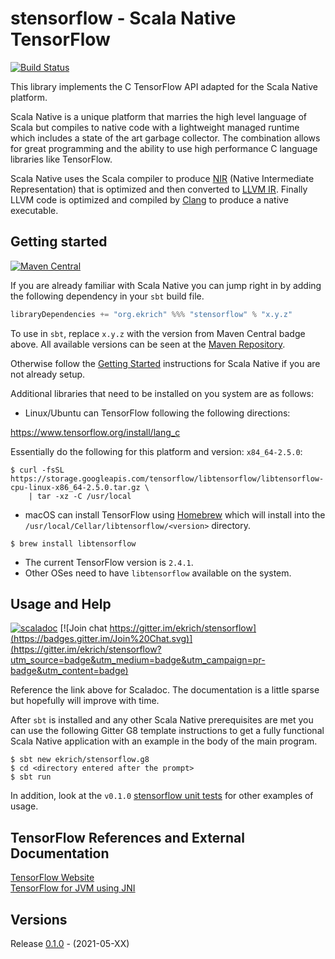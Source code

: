 # stensorflow - Scala Native TensorFlow
[![Build Status](https://travis-ci.org/ekrich/sblas.svg?branch=master)](https://travis-ci.org/ekrich/stensorflow)

This library implements the C TensorFlow API adapted for the Scala Native platform.

Scala Native is a unique platform that
marries the high level language of Scala but compiles to native code with a
lightweight managed runtime which includes a state of the art garbage collector.
The combination allows for great programming and the ability to use high
performance C language libraries like TensorFlow.

Scala Native uses the Scala compiler to produce
[NIR](https://scala-native.readthedocs.io/en/latest/contrib/nir.html)
(Native Intermediate Representation) that is optimized and then
converted to [LLVM IR](http://llvm.org/). Finally LLVM code is optimized
and compiled by [Clang](http://clang.llvm.org/) to produce a native executable.

## Getting started
[![Maven Central](https://img.shields.io/maven-central/v/org.ekrich/stensorflow_native0.4_2.11.svg)](https://maven-badges.herokuapp.com/maven-central/org.ekrich/stensorflow_native0.4_2.11)

If you are already familiar with Scala Native you can jump right in by adding the following dependency in your `sbt` build file.

```scala
libraryDependencies += "org.ekrich" %%% "stensorflow" % "x.y.z"
```

To use in `sbt`, replace `x.y.z` with the version from Maven Central badge above.
All available versions can be seen at the [Maven Repository](https://mvnrepository.com/artifact/org.ekrich/sblas).

Otherwise follow the [Getting Started](https://scala-native.readthedocs.io/en/latest/user/setup.html)
instructions for Scala Native if you are not already setup.

Additional libraries that need to be installed on you system are as follows:

* Linux/Ubuntu can TensorFlow following the following directions:

https://www.tensorflow.org/install/lang_c

Essentially do the following for this platform and version: `x84_64-2.5.0`:

```
$ curl -fsSL https://storage.googleapis.com/tensorflow/libtensorflow/libtensorflow-cpu-linux-x86_64-2.5.0.tar.gz \
    | tar -xz -C /usr/local
```

* macOS can install TensorFlow using [Homebrew](https://formulae.brew.sh/formula/libtensorflow) 
which will install into the `/usr/local/Cellar/libtensorflow/<version>` directory.

```
$ brew install libtensorflow
```
* The current TensorFlow version is `2.4.1`.
* Other OSes need to have `libtensorflow` available on the system.

## Usage and Help
[![scaladoc](https://www.javadoc.io/badge/org.ekrich/stensorflow_native0.3_2.11.svg?label=scaladoc)](https://www.javadoc.io/doc/org.ekrich/stensorflow_native0.4_2.11)
[![Join chat https://gitter.im/ekrich/stensorflow](https://badges.gitter.im/Join%20Chat.svg)](https://gitter.im/ekrich/stensorflow?utm_source=badge&utm_medium=badge&utm_campaign=pr-badge&utm_content=badge)

Reference the link above for Scaladoc. The documentation is a little sparse but hopefully will improve with time.

After `sbt` is installed and any other Scala Native prerequisites are met you can use the following Gitter G8 template instructions to get a fully functional Scala Native application with an example in the body of the main program.

```
$ sbt new ekrich/stensorflow.g8
$ cd <directory entered after the prompt>
$ sbt run
```

In addition, look at the `v0.1.0` [stensorflow unit tests](https://github.com/ekrich/stensorflow/blob/v0.1.0/stensorflow/src/test/scala/org/ekrich/stensorflow/snic/TensorflowSuite.scala) for other examples of usage.

## TensorFlow References and External Documentation

[TensorFlow Website](https://www.tensorflow.org/)<br/>
[TensorFlow for JVM using JNI](http://platanios.org/tensorflow_scala/)

## Versions

Release [0.1.0](https://github.com/ekrich/tensorflow/releases/tag/v0.1.0) - (2021-05-XX)<br/>
